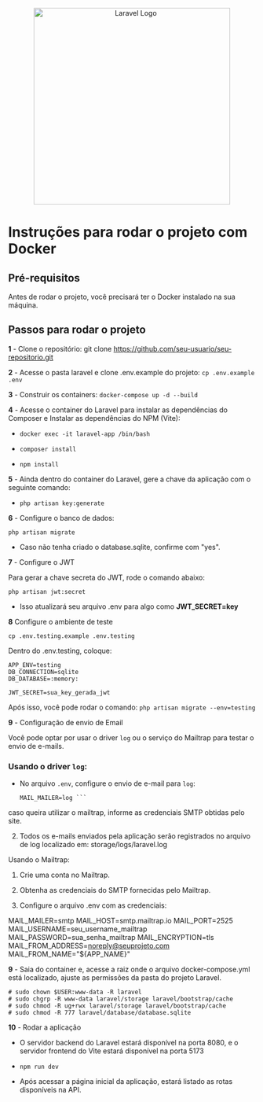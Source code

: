 <p align="center"><a href="https://laravel.com" target="_blank"><img src="https://raw.githubusercontent.com/laravel/art/master/logo-lockup/5%20SVG/2%20CMYK/1%20Full%20Color/laravel-logolockup-cmyk-red.svg" width="400" alt="Laravel Logo"></a></p>


# Instruções para rodar o projeto com Docker

## Pré-requisitos 
Antes de rodar o projeto, você precisará ter o Docker instalado na sua máquina.

## Passos para rodar o projeto

**1** - Clone o repositório: git clone https://github.com/seu-usuario/seu-repositorio.git

**2** - Acesse o pasta laravel e clone .env.example do projeto: `` cp .env.example .env ``

**3** - Construir os containers: `` docker-compose up -d --build ``

**4** - Acesse o container do Laravel para instalar as dependências do Composer e Instalar as dependências do NPM (Vite):

- `` docker exec -it laravel-app /bin/bash ``


- `` composer install ``


- `` npm install ``

**5** - Ainda dentro do container do Laravel, gere a chave da aplicação com o seguinte comando:

- `` php artisan key:generate ``

**6** - Configure o banco de dados: 

`` php artisan migrate ``

- Caso não tenha criado o database.sqlite, confirme com "yes".

**7** - Configure o JWT

Para gerar a chave secreta do JWT, rode o comando abaixo:

`` php artisan jwt:secret ``

- Isso atualizará seu arquivo .env para algo como **JWT_SECRET=key**

**8** Configure o ambiente de teste

`` cp .env.testing.example .env.testing ``

Dentro do .env.testing, coloque:

```
APP_ENV=testing
DB_CONNECTION=sqlite
DB_DATABASE=:memory:

JWT_SECRET=sua_key_gerada_jwt
```
Após isso, você pode rodar o comando: `` php artisan migrate --env=testing ``

**9** - Configuração de envio de Email


Você pode optar por usar o driver `log` ou o serviço do Mailtrap para testar o envio de e-mails.

### Usando o driver `log`:

- No arquivo `.env`, configure o envio de e-mail para `log`:
   ```env
   MAIL_MAILER=log ```

caso queira utilizar o mailtrap, informe as credenciais SMTP obtidas pelo site.

2. Todos os e-mails enviados pela aplicação serão registrados no arquivo de log localizado em:
storage/logs/laravel.log



Usando o Mailtrap:

1. Crie uma conta no Mailtrap.


2. Obtenha as credenciais do SMTP fornecidas pelo Mailtrap.


3. Configure o arquivo .env com as credenciais:

MAIL_MAILER=smtp
MAIL_HOST=smtp.mailtrap.io
MAIL_PORT=2525
MAIL_USERNAME=seu_username_mailtrap
MAIL_PASSWORD=sua_senha_mailtrap
MAIL_ENCRYPTION=tls
MAIL_FROM_ADDRESS=noreply@seuprojeto.com
MAIL_FROM_NAME="${APP_NAME}"






**9** - Saia do container e, acesse a raiz onde o arquivo docker-compose.yml está localizado, ajuste as permissões da pasta do projeto Laravel.

```
# sudo chown $USER:www-data -R laravel
# sudo chgrp -R www-data laravel/storage laravel/bootstrap/cache
# sudo chmod -R ug+rwx laravel/storage laravel/bootstrap/cache
# sudo chmod -R 777 laravel/database/database.sqlite 
```
**10** - Rodar a aplicação

- O servidor backend do Laravel estará disponível na porta 8080, e o servidor frontend do Vite estará disponível na porta 5173


- `` npm run dev ``


- Após acessar a página inicial da aplicação, estará listado as rotas disponíveis na API.
